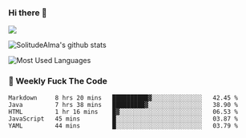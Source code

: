 ### Hi there 👋

<p>
  <a href="https://count.getloli.com/"><img src="https://count.getloli.com/get/@:solitudealma"></a>
</p>

![SolitudeAlma's github stats](https://github-readme-stats.vercel.app/api?username=solitudealma&show_icons=true&theme=radical)

![Most Used Languages](https://github-readme-stats.vercel.app/api/top-langs/?username=solitudealma&layout=compact&hide_border=true&theme=dark)
<!-- ![visitors](https://visitor-badge.glitch.me/badge?page_id=solitudealma.solitudealma.id) -->


### :dart: Weekly Fuck The Code

<!--START_SECTION:waka-->
```text
Markdown     8 hrs 20 mins   ██████████▓░░░░░░░░░░░░░░   42.45 % 
Java         7 hrs 38 mins   █████████▓░░░░░░░░░░░░░░░   38.90 % 
HTML         1 hr 16 mins    █▓░░░░░░░░░░░░░░░░░░░░░░░   06.53 % 
JavaScript   45 mins         █░░░░░░░░░░░░░░░░░░░░░░░░   03.87 % 
YAML         44 mins         █░░░░░░░░░░░░░░░░░░░░░░░░   03.79 % 
```
<!--END_SECTION:waka-->
